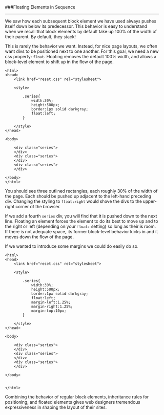 ###Floating Elements in Sequence

-----

We saw how each subsequent block element we have used always pushes itself down below its predecessor. This behavior is easy to understand when we recall that block elements by default take up 100% of the width of their parent. By default, they stack!

This is rarely the behavior we want. Instead, for nice page layouts, we often want divs to be positioned next to one another. For this goal, we need a new css property: `float`. Floating removes the default 100% width, and allows a block-level element to shift up in the flow of the page.

```
<html>
<head>
	<link href="reset.css" rel="stylesheet">

	<style>
		
		.series{
			width:30%;
			height:500px;
			border:1px solid darkgray; 
			float:left;
		}

	</style>
</head>

<body>

	<div class="series"> 
	</div>
	<div class="series"> 
	</div>
	<div class="series"> 
	</div>

</body>
</html>
```

You should see three outlined rectangles, each roughly 30% of the width of the page. Each should be pushed up adjacent to the left-hand preceding div. Changing the styling to `float:right` would shove the divs to the upper-right corner of the browser.

If we add a fourth `series` div, you will find that it is pushed down to the next line. Floating an element forces the element to do its best to move up and to the right or left (depending on your `float:` setting) so long as their is room. If there is not adequate space, its former block-level behavior kicks in and it moves down the flow of the page.

If we wanted to introduce some margins we could do easily do so.

```
<html>
<head>
	<link href="reset.css" rel="stylesheet">

	<style>
		
		.series{
			width:30%;
			height:500px;
			border:1px solid darkgray; 
			float:left;
			margin-left:1.25%;
			margin-right:1.25%;
			margin-top:10px;
		}

	</style>
</head>

<body>

	<div class="series"> 
	</div>
	<div class="series"> 
	</div>
	<div class="series"> 
	</div>
	
</body>


</html>
```

Combining the behavior of regular block elements, inheritance rules for positioning, and floated elements gives web designers tremendous expressiveness in shaping the layout of their sites. 

